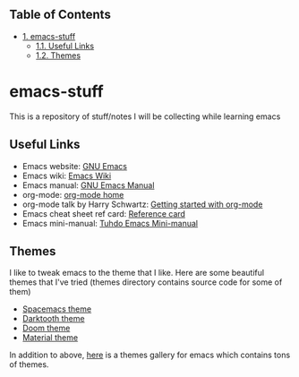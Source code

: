 <div id="table-of-contents">
<h2>Table of Contents</h2>
<div id="text-table-of-contents">
<ul>
<li><a href="#sec-1">1. emacs-stuff</a>
<ul>
<li><a href="#sec-1-1">1.1. Useful Links</a></li>
<li><a href="#sec-1-2">1.2. Themes</a></li>
</ul>
</li>
</ul>
</div>
</div>

# emacs-stuff<a id="sec-1" name="sec-1"></a>

This is a repository of stuff/notes I will be collecting while learning emacs

## Useful Links<a id="sec-1-1" name="sec-1-1"></a>

-   Emacs website: [GNU Emacs](https://www.gnu.org/software/emacs/)
-   Emacs wiki: [Emacs Wiki](https://www.emacswiki.org/emacs/)
-   Emacs manual: [GNU Emacs Manual](https://www.gnu.org/software/emacs/manual/html_node/emacs/index.html)
-   org-mode: [org-mode home](https://orgmode.org/)
-   org-mode talk by Harry Schwartz: [Getting started with org-mode](https://www.youtube.com/watch?v%3DSzA2YODtgK4&index%3D4&t%3D688s&list%3DWL)
-   Emacs cheat sheet ref card: [Reference card](https://www.gnu.org/software/emacs/refcards/pdf/refcard.pdf)
-   Emacs mini-manual: [Tuhdo Emacs Mini-manual](https://tuhdo.github.io/emacs-tutor.html)

## Themes<a id="sec-1-2" name="sec-1-2"></a>

I like to tweak emacs to the theme that I like. Here are some beautiful themes that I've tried (themes directory contains source code for some of them)
-   [Spacemacs theme](https://github.com/nashamri/spacemacs-theme)
-   [Darktooth theme](https://github.com/emacsfodder/Emacs-theme-Darktooth)
-   [Doom theme](https://github.com/hlissner/emacs-doom-themes)
-   [Material theme](https://github.com/cpaulik/emacs-material-theme)

In addition to above, [here](https://emacsthemes.com/) is a themes gallery for emacs which contains tons of themes.